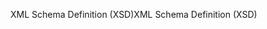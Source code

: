 <span data-ttu-id="2c10e-101">XML Schema Definition (XSD)</span><span class="sxs-lookup"><span data-stu-id="2c10e-101">XML Schema Definition (XSD)</span></span>
